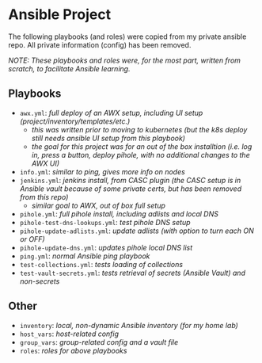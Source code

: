 # Ansible Project

The following playbooks (and roles) were copied from my private ansible repo.
All private information (config) has been removed.

*NOTE:  These playbooks and roles were, for the most part, written from scratch, to facilitate Ansible learning.*

## Playbooks

- `awx.yml`:                     _full deploy of an AWX setup, including UI setup (project/inventory/templates/etc.)_
  - _this was written prior to moving to kubernetes (but the k8s deploy still needs ansible UI setup from this playbook)_
  - _the goal for this project was for an out of the box installtion (i.e. log in, press a button, deploy pihole, with no additional changes to the AWX UI)_
- `info.yml`:                    _similar to ping, gives more info on nodes_
- `jenkins.yml`:                 _jenkins install, from CASC plugin (the CASC setup is in Ansible vault because of some private certs, but has been removed from this repo)_
  - _similar goal to AWX, out of box full setup_
- `pihole.yml`:                  _full pihole install, including adlists and local DNS_
- `pihole-test-dns-lookups.yml`: _test pihole DNS setup_
- `pihole-update-adlists.yml`:   _update adlists (with option to turn each ON or OFF)_
- `pihole-update-dns.yml`:       _updates pihole local DNS list_
- `ping.yml`:                    _normal Ansible ping playbook_
- `test-collections.yml`:        _tests loading of collections_
- `test-vault-secrets.yml`:      _tests retrieval of secrets (Ansible Vault) and non-secrets_

## Other

- `inventory`:                   _local, non-dynamic Ansible inventory (for my home lab)_
- `host_vars`:                   _host-related config_
- `group_vars`:                  _group-related config and a vault file_
- `roles`:                       _roles for above playbooks_
